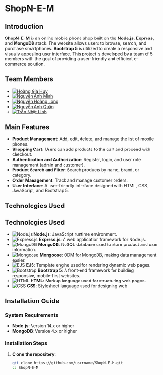 # **ShopN-E-M**

## **Introduction**

**ShopN-E-M** is an online mobile phone shop built on the **Node.js**, **Express**, and **MongoDB** stack. The website allows users to browse, search, and purchase smartphones. **Bootstrap 5** is utilized to create a responsive and visually appealing user interface. This project is developed by a team of 5 members with the goal of providing a user-friendly and efficient e-commerce solution.


## **Team Members**

- [![Hoàng Gia Huy](https://img.shields.io/badge/GitHub-Hoàng%20Gia%20Huy-181717?style=flat&logo=github)](https://github.com/huyhoanglc)
- [![Nguyễn Anh Minh](https://img.shields.io/badge/GitHub-Nguyễn%20Anh%20Minh-181717?style=flat&logo=github)](https://github.com/nguyenanhminh)
- [![Nguyễn Hoàng Long](https://img.shields.io/badge/GitHub-Nguyễn%20Hoàng%20Long-181717?style=flat&logo=github)](https://github.com/HoangLong510)
- [![Nguyễn Anh Quân](https://img.shields.io/badge/GitHub-Nguyễn%20Anh%20Quân-181717?style=flat&logo=github)](https://github.com/nguyenanhquan)
- [![Trần Nhật Linh](https://img.shields.io/badge/GitHub-Trần%20Nhật%20Linh-181717?style=flat&logo=github)](https://github.com/trannhatlinh)


## **Main Features**

- **Product Management**: Add, edit, delete, and manage the list of mobile phones.
- **Shopping Cart**: Users can add products to the cart and proceed with checkout.
- **Authentication and Authorization**: Register, login, and user role management (admin and customer).
- **Product Search and Filter**: Search products by name, brand, or category.
- **Order Management**: Track and manage customer orders.
- **User Interface**: A user-friendly interface designed with HTML, CSS, JavaScript, and Bootstrap 5.

## **Technologies Used**

## **Technologies Used**

- ![Node.js](https://img.shields.io/badge/Node.js-339933?style=for-the-badge&logo=nodedotjs&logoColor=white) **Node.js**: JavaScript runtime environment.
- ![Express.js](https://img.shields.io/badge/Express.js-000000?style=for-the-badge&logo=express&logoColor=white) **Express.js**: A web application framework for Node.js.
- ![MongoDB](https://img.shields.io/badge/MongoDB-47A248?style=for-the-badge&logo=mongodb&logoColor=white) **MongoDB**: NoSQL database used to store product and user information.
- ![Mongoose](https://img.shields.io/badge/Mongoose-880000?style=for-the-badge&logoColor=white) **Mongoose**: ODM for MongoDB, making data management easier.
- ![EJS](https://img.shields.io/badge/EJS-8BC34A?style=for-the-badge&logoColor=white) **EJS**: Template engine used for rendering dynamic web pages.
- ![Bootstrap](https://img.shields.io/badge/Bootstrap-563D7C?style=for-the-badge&logo=bootstrap&logoColor=white) **Bootstrap 5**: A front-end framework for building responsive, mobile-first websites.
- ![HTML](https://img.shields.io/badge/HTML5-E34F26?style=for-the-badge&logo=html5&logoColor=white) **HTML**: Markup language used for structuring web pages.
- ![CSS](https://img.shields.io/badge/CSS3-1572B6?style=for-the-badge&logo=css3&logoColor=white) **CSS**: Stylesheet language used for designing web


## **Installation Guide**

### **System Requirements**

- **Node.js**: Version 14.x or higher
- **MongoDB**: Version 4.x or higher

### **Installation Steps**

1. **Clone the repository**:
   ```bash
   git clone https://github.com/username/ShopN-E-M.git
   cd ShopN-E-M
